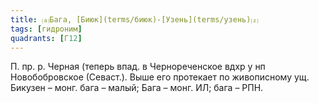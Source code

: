```yaml
---
title: ⒜Бага, [Биюк](terms/биюк)-[Узень](terms/узень)⒵
tags: [гидроним]
quadrants: [Г12]
---
```


П. пр. р. Черная (теперь впад. в Чернореченское вдхр у нп Новобобровское
(Севаст.). Выше его протекает по живописному ущ. Бикузен – монг. бага – малый;
Бага – монг. ИЛ; бага – РПН.
